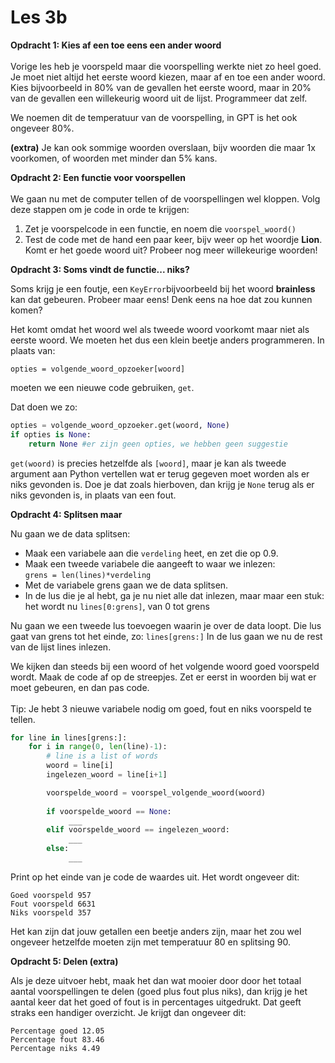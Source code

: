 # Les 3b

**Opdracht 1: Kies af een toe eens een ander woord**\
\
Vorige les heb je voorspeld maar die voorspelling werkte niet zo heel goed. Je moet niet altijd het eerste woord kiezen, maar af en toe een ander woord. Kies bijvoorbeeld in 80% van de gevallen het eerste woord, maar in 20% van de gevallen een willekeurig woord uit de lijst. Programmeer dat zelf.

We noemen dit de temperatuur van de voorspelling, in GPT is het ook ongeveer 80%.

**(extra)** Je kan ook sommige woorden overslaan, bijv woorden die maar 1x voorkomen, of woorden met minder dan 5% kans.&#x20;

**Opdracht 2: Een functie voor voorspellen**\
\
We gaan nu met de computer tellen of de voorspellingen wel kloppen. Volg deze stappen om je code in orde te krijgen:

1. Zet je voorspelcode in een functie, en noem die `voorspel_woord()`
2. Test de code met de hand een paar keer, bijv weer op het woordje **Lion**. Komt er het goede woord uit? Probeer nog meer willekeurige woorden!

**Opdracht 3: Soms vindt de functie... niks?**

Soms krijg je een foutje, een `KeyError`bijvoorbeeld bij het woord **brainless** kan dat gebeuren. Probeer maar eens! Denk eens na hoe dat zou kunnen komen?

Het komt omdat het woord wel als tweede woord voorkomt maar niet als eerste woord. We moeten het dus een klein beetje anders programmeren. In plaats van:

`opties = volgende_woord_opzoeker[woord]`

&#x20;moeten we een nieuwe code gebruiken, `get`.

Dat doen we zo:

```python
opties = volgende_woord_opzoeker.get(woord, None)
if opties is None:
    return None #er zijn geen opties, we hebben geen suggestie
```

`get(woord)` is precies hetzelfde als `[woord]`, maar je kan als tweede argument aan Python vertellen wat er terug gegeven moet worden als er niks gevonden is. Doe je dat zoals hierboven, dan krijg je `None` terug als er niks gevonden is, in plaats van een fout.

**Opdracht 4: Splitsen maar**

Nu gaan we de data splitsen:

* Maak een variabele aan die `verdeling` heet, en zet die op 0.9.
* Maak een tweede variabele die aangeeft to waar we inlezen:\
  `grens = len(lines)*verdeling`
* Met de variabele grens gaan we de data splitsen.&#x20;
*   In de lus die je al hebt, ga je nu niet alle dat inlezen, maar maar een stuk: het wordt nu `lines[0:grens]`, van 0 tot grens



Nu gaan we een tweede lus toevoegen waarin je over de data loopt. Die lus gaat van grens tot het einde, zo: `lines[grens:]` In de lus gaan we nu de rest van de lijst lines inlezen.&#x20;

We kijken dan steeds bij een woord of het volgende woord goed voorspeld wordt. Maak de code af op de streepjes. Zet er eerst in woorden bij wat er moet gebeuren, en dan pas code. \
\
Tip: Je hebt 3 nieuwe variabele nodig om goed, fout en niks voorspeld te tellen.

```python
for line in lines[grens:]:
    for i in range(0, len(line)-1):
        # line is a list of words
        woord = line[i]
        ingelezen_woord = line[i+1]

        voorspelde_woord = voorspel_volgende_woord(woord)
        
        if voorspelde_woord == None:
             ___
        elif voorspelde_woord == ingelezen_woord:
             ___
        else:
             ___ 
```

Print op het einde van je code de waardes uit. Het wordt ongeveer dit:

```
Goed voorspeld 957
Fout voorspeld 6631
Niks voorspeld 357
```

Het kan zijn dat jouw getallen een beetje anders zijn, maar het zou wel ongeveer hetzelfde moeten zijn met temperatuur 80 en splitsing 90.

**Opdracht 5: Delen (extra)**

Als je deze uitvoer hebt, maak het dan wat mooier door door het totaal aantal voorspellingen te delen (goed plus fout plus niks), dan krijg je het aantal keer dat het goed of fout is in percentages uitgedrukt. Dat geeft straks een handiger overzicht. Je krijgt dan ongeveer dit:

```
Percentage goed 12.05
Percentage fout 83.46
Percentage niks 4.49
```













